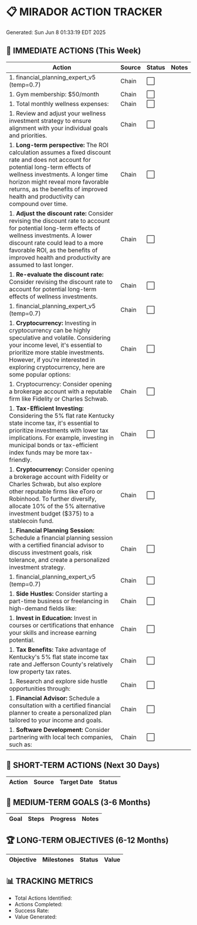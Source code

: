 # 📋 MIRADOR ACTION TRACKER
Generated: Sun Jun  8 01:33:19 EDT 2025

## 🚀 IMMEDIATE ACTIONS (This Week)

| Action | Source | Status | Notes |
|--------|--------|--------|-------|
| 1. financial_planning_expert_v5 (temp=0.7) | Chain | ⬜ | |
| 1. Gym membership: $50/month | Chain | ⬜ | |
| 1. Total monthly wellness expenses: | Chain | ⬜ | |
| 1. Review and adjust your wellness investment strategy to ensure alignment with your individual goals and priorities. | Chain | ⬜ | |
| 1. **Long-term perspective:** The ROI calculation assumes a fixed discount rate and does not account for potential long-term effects of wellness investments. A longer time horizon might reveal more favorable returns, as the benefits of improved health and productivity can compound over time. | Chain | ⬜ | |
| 1. **Adjust the discount rate:** Consider revising the discount rate to account for potential long-term effects of wellness investments. A lower discount rate could lead to a more favorable ROI, as the benefits of improved health and productivity are assumed to last longer. | Chain | ⬜ | |
| 1. **Re-evaluate the discount rate:** Consider revising the discount rate to account for potential long-term effects of wellness investments. | Chain | ⬜ | |
| 1. financial_planning_expert_v5 (temp=0.7) | Chain | ⬜ | |
| 1. **Cryptocurrency:** Investing in cryptocurrency can be highly speculative and volatile. Considering your income level, it's essential to prioritize more stable investments. However, if you're interested in exploring cryptocurrency, here are some popular options: | Chain | ⬜ | |
| 1. Cryptocurrency: Consider opening a brokerage account with a reputable firm like Fidelity or Charles Schwab. | Chain | ⬜ | |
| 1. **Tax-Efficient Investing:** Considering the 5% flat rate Kentucky state income tax, it's essential to prioritize investments with lower tax implications. For example, investing in municipal bonds or tax-efficient index funds may be more tax-friendly. | Chain | ⬜ | |
| 1. **Cryptocurrency:** Consider opening a brokerage account with Fidelity or Charles Schwab, but also explore other reputable firms like eToro or Robinhood. To further diversify, allocate 10% of the 5% alternative investment budget ($375) to a stablecoin fund. | Chain | ⬜ | |
| 1. **Financial Planning Session:** Schedule a financial planning session with a certified financial advisor to discuss investment goals, risk tolerance, and create a personalized investment strategy. | Chain | ⬜ | |
| 1. financial_planning_expert_v5 (temp=0.7) | Chain | ⬜ | |
| 1. **Side Hustles:** Consider starting a part-time business or freelancing in high-demand fields like: | Chain | ⬜ | |
| 1. **Invest in Education:** Invest in courses or certifications that enhance your skills and increase earning potential. | Chain | ⬜ | |
| 1. **Tax Benefits:** Take advantage of Kentucky's 5% flat state income tax rate and Jefferson County's relatively low property tax rates. | Chain | ⬜ | |
| 1. Research and explore side hustle opportunities through: | Chain | ⬜ | |
| 1. **Financial Advisor:** Schedule a consultation with a certified financial planner to create a personalized plan tailored to your income and goals. | Chain | ⬜ | |
| 1. **Software Development:** Consider partnering with local tech companies, such as: | Chain | ⬜ | |

## 📅 SHORT-TERM ACTIONS (Next 30 Days)

| Action | Source | Target Date | Status |
|--------|--------|-------------|--------|

## 🎯 MEDIUM-TERM GOALS (3-6 Months)

| Goal | Steps | Progress | Notes |
|------|-------|----------|-------|

## 🏆 LONG-TERM OBJECTIVES (6-12 Months)

| Objective | Milestones | Status | Value |
|-----------|------------|--------|-------|

## 📊 TRACKING METRICS

- Total Actions Identified: 
- Actions Completed: 
- Success Rate: 
- Value Generated: 


